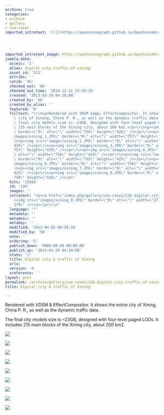 ```yaml
---
archive: true
categories:
- archive
- gallery
- use-cases
imported_introtext: '[![](https://openscenegraph.github.io/OpenSceneGraphDotComBackup/OpenSceneGraph/www.openscenegraph.com/images/xining_0.jpg)](https://openscenegraph.github.io/OpenSceneGraphDotComBackup/OpenSceneGraph/www.openscenegraph.com/index.php/gallery/use-cases/126-digital-city-traffic-of-xining.html)



  '
imported_introtext_image: https://openscenegraph.github.io/OpenSceneGraphDotComBackup/OpenSceneGraph/www.openscenegraph.com/images/xining_0.jpg
joomla_data:
  access: '1'
  alias: digital-city-traffic-of-xining
  asset_id: '211'
  attribs: ''
  catid: '45'
  checked_out: '66'
  checked_out_time: '2014-12-11 23:36:29'
  created: '2013-03-29 04:10:08'
  created_by: '66'
  created_by_alias: ''
  featured: '0'
  fulltext: "\r\n<p>Rendered with VDSM &amp; EffectCompositor. It shows the entire\
    \ city of Xining, China P. R., as well as the dynamic traffic data.</p>\r\n<p>The\
    \ final city models size is ~23GB, designed with four-level paged LODs. It includes\
    \ 215 main blocks of the Xining city, about 200 km2.</p>\r\n<p><img src=\"images/xining_0.JPG\"\
    \ border=\"0\" alt=\"\" width=\"758\" height=\"426\" /></p>\r\n<p><img src=\"\
    images/xining_1.JPG\" border=\"0\" alt=\"\" width=\"757\" height=\"426\" /></p>\r\
    \n<p><img src=\"images/xining_2.JPG\" border=\"0\" alt=\"\" width=\"758\" height=\"\
    426\" /></p>\r\n<p><img src=\"images/xining_3.JPG\" border=\"0\" alt=\"\" width=\"\
    757\" height=\"426\" /></p>\r\n<p><img src=\"images/xining_4.JPG\" border=\"0\"\
    \ alt=\"\" width=\"756\" height=\"425\" /></p>\r\n<p><img src=\"images/xining_5.JPG\"\
    \ border=\"0\" alt=\"\" width=\"755\" height=\"425\" /></p>\r\n<p><img src=\"\
    images/xining_6.JPG\" border=\"0\" alt=\"\" width=\"756\" height=\"425\" /></p>\r\
    \n<p><img src=\"images/xining_7.JPG\" border=\"0\" alt=\"\" width=\"756\" height=\"\
    425\" /></p>\r\n<p><img src=\"images/xining_8.JPG\" border=\"0\" alt=\"\" width=\"\
    758\" height=\"426\" /></p>"
  hits: '15926'
  id: '126'
  images: ''
  introtext: "<p><a href=\"index.php/gallery/use-cases/126-digital-city-traffic-of-xining\"\
    ><img src=\"images/xining_0.JPG\" border=\"0\" alt=\"\" width=\"277\" height=\"\
    179\" /></a></p>\r\n"
  language: '*'
  metadata: ''
  metadesc: ''
  metakey: ''
  modified: '2013-04-02 09:58:16'
  modified_by: '50'
  note: ''
  ordering: '5'
  publish_down: '0000-00-00 00:00:00'
  publish_up: '2013-03-29 04:10:08'
  state: '1'
  title: Digital city & traffic of Xining
  urls: ''
  version: '4'
  xreference: ''
layout: post
permalink: /archive/gallery/use-cases/126-digital-city-traffic-of-xining:output_ext
title: Digital city & traffic of Xining

---
```

Rendered with VDSM & EffectCompositor. It shows the entire city of Xining, China P. R., as well as the dynamic traffic data.


The final city models size is ~23GB, designed with four-level paged LODs. It includes 215 main blocks of the Xining city, about 200 km2.


![](https://openscenegraph.github.io/OpenSceneGraphDotComBackup/OpenSceneGraph/www.openscenegraph.com/images/xining_0.jpg)


![](https://openscenegraph.github.io/OpenSceneGraphDotComBackup/OpenSceneGraph/www.openscenegraph.com/images/xining_1.jpg)


![](https://openscenegraph.github.io/OpenSceneGraphDotComBackup/OpenSceneGraph/www.openscenegraph.com/images/xining_2.jpg)


![](https://openscenegraph.github.io/OpenSceneGraphDotComBackup/OpenSceneGraph/www.openscenegraph.com/images/xining_3.jpg)


![](https://openscenegraph.github.io/OpenSceneGraphDotComBackup/OpenSceneGraph/www.openscenegraph.com/images/xining_4.jpg)


![](https://openscenegraph.github.io/OpenSceneGraphDotComBackup/OpenSceneGraph/www.openscenegraph.com/images/xining_5.jpg)


![](https://openscenegraph.github.io/OpenSceneGraphDotComBackup/OpenSceneGraph/www.openscenegraph.com/images/xining_6.jpg)


![](https://openscenegraph.github.io/OpenSceneGraphDotComBackup/OpenSceneGraph/www.openscenegraph.com/images/xining_7.jpg)


![](https://openscenegraph.github.io/OpenSceneGraphDotComBackup/OpenSceneGraph/www.openscenegraph.com/images/xining_8.jpg)


